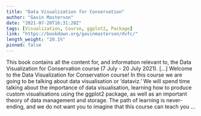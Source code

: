 ```yaml
---
title: "Data Visualization for Conservation"
author: "Gavin Masterson"
date: "2021-07-20T16:31:20Z"
tags: [Visualization, Course, ggplot2, Package]
link: "https://bookdown.org/gavinmasterson/dvfc/"
length_weight: "20.1%"
pinned: false
---
```


This book contains all the content for, and information relevant to, the Data Visualization for Conservation course (7 July - 20 July 2021). [...] Welcome to the Data Visualization for Conservation course! In this course we are going to be talking about data visualisation or ‘dataviz.’ We will spend time talking about the importance of data visualisation, learning how to produce custom visualisations using the ggplot2 package, as well as an important theory of data management and storage. The path of learning is never-ending, and we do not want you to imagine that this course can teach you ...
